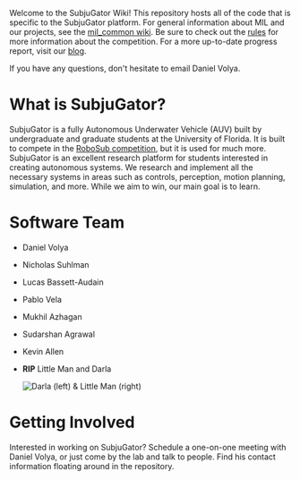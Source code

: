 Welcome to the SubjuGator Wiki! This repository hosts all of the code that is specific to the SubjuGator platform. For general information about MIL and our projects, see the [mil_common wiki](https://github.com/uf-mil/mil_common/wiki). Be sure to check out the [rules](http://www.robonation.org/competition/robosub) for more information about the competition. For a more up-to-date progress report, visit our [blog](https://ci.mil.ufl.edu/blog/).

If you have any questions, don't hesitate to email Daniel Volya.


# What is SubjuGator?

SubjuGator is a fully Autonomous Underwater Vehicle (AUV) built by undergraduate and graduate students at the University of Florida. It is built to compete in the [RoboSub competition](http://www.robonation.org/competition/robosub), but it is used for much more. SubjuGator is an excellent research platform for students interested in creating autonomous systems. We research and implement all the necessary systems in areas such as controls, perception, motion planning, simulation, and more. While we aim to win, our main goal is to learn.


# Software Team
* Daniel Volya

* Nicholas Suhlman

* Lucas Bassett-Audain

* Pablo Vela

* Mukhil Azhagan

* Sudarshan Agrawal

* Kevin Allen

* **RIP** Little Man and Darla 

    ![Darla (left) & Little Man (right)](http://s31.postimg.org/s370klg23/IMG_20160423_014247.jpg)


# Getting Involved

Interested in working on SubjuGator? Schedule a one-on-one meeting with Daniel Volya, or just come by the lab and talk to people. Find his contact information floating around in the repository.